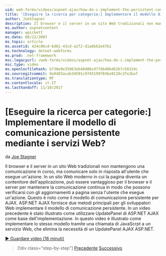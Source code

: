 ```yaml
---
uid: web-forms/videos/aspnet-ajax/how-do-i-implement-the-persistent-communications-pattern-using-web-services
title: '[Eseguire la ricerca per categorie:] Implementare il modello di comunicazione persistente mediante i servizi Web? | Microsoft Docs'
author: JoeStagner
description: Il browser e il server in un sito Web tradizionali non mantengono una comunicazione in corso, ma comunicare solo in risposta all'utente di eseguire una determinata azione...
ms.author: aspnetcontent
manager: wpickett
ms.date: 08/22/2007
ms.topic: article
ms.assetid: 424c06cd-6d61-43cd-a1f2-d1a6b62e47b1
ms.technology: dotnet-webforms
ms.prod: .net-framework
msc.legacyurl: /web-forms/videos/aspnet-ajax/how-do-i-implement-the-persistent-communications-pattern-using-web-services
msc.type: video
ms.openlocfilehash: b738e9e35963eb48d08cd77db406d6267c58324c
ms.sourcegitcommit: 9a9483aceb34591c97451997036a9120c3fe2baf
ms.translationtype: MT
ms.contentlocale: it-IT
ms.lasthandoff: 11/10/2017
---
```

<a name="how-do-i-implement-the-persistent-communications-pattern-using-web-services"></a>[Eseguire la ricerca per categorie:] Implementare il modello di comunicazione persistente mediante i servizi Web?
====================
da [Joe Stagner](https://github.com/JoeStagner)

Il browser e il server in un sito Web tradizionali non mantengono una comunicazione in corso, ma comunicare solo in risposta all'utente che esegue un'azione. In un sito Web moderno in cui la pagina diventa un contenitore dell'applicazione, può essere vantaggioso per il browser e il server per mantenere la comunicazione continua in modo che possono verificarsi con gli aggiornamenti a pagina senza l'utente che esegue un'azione. Questo è noto come il modello di comunicazione persistente per AJAX. ASP.NET AJAX fornisce due metodi principali per gli sviluppatori Web implementare il modello di comunicazione persistente. In un video precedente è stato illustrato come utilizzare UpdatePanel di ASP.NET AJAX come base dell'implementazione. In questo video è illustrato come implementare lo stesso modello tramite una chiamata di JavaScrpt a un servizio Web, che elimina la necessità di un UpdatePanel AJAX ASP.NET.

[&#9654; Guardare video (16 minuti)](https://channel9.msdn.com/Blogs/ASP-NET-Site-Videos/how-do-i-implement-the-persistent-communications-pattern-using-web-services)

>[!div class="step-by-step"]
[Precedente](how-do-i-localize-an-aspnet-ajax-application.md)
[Successivo](how-do-i-trigger-an-updatepanel-refresh-from-a-dropdownlist-control.md)
